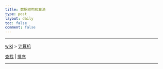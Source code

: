 ```yaml
---
title: 数据结构和算法
type: post
layout: daily
toc: false
comment: false
---
```

---
[wiki](/gknows/wiki) > [计算机](/gknows/计算机)

[查找](/gknows/查找) | [排序](/gknows/排序)

---
